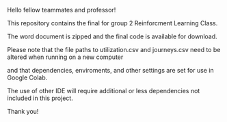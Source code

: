 Hello fellow teammates and professor!

This repository contains the final for group 2 Reinforcment Learning Class.

The word document is zipped and the final code is available for download.

Please note that the file paths to utilization.csv and journeys.csv need to be altered when running on a new computer

and that dependencies, enviroments, and other settings are set for use in Google Colab. 

The use of other IDE will require additional or less dependencies not included in this project.

Thank you!
